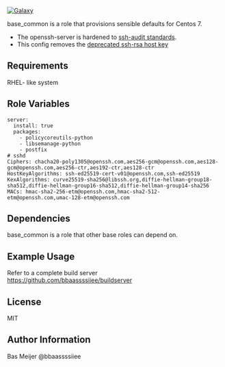 [![Galaxy](https://img.shields.io/badge/galaxy-dockpack.base__common-blue.svg?style=flat)](https://galaxy.ansible.com/dockpack/base_common)

base_common is a role that provisions sensible defaults for Centos 7.

- The openssh-server is hardened to [ssh-audit standards](https://www.ssh-audit.com/hardening_guides.html).
- This config removes the [deprecated ssh-rsa host key](https://www.openssh.com/txt/release-8.2)

Requirements
------------

RHEL- like system


Role Variables
--------------

```
server:
  install: true
  packages:
    - policycoreutils-python
    - libsemanage-python
    - postfix
# sshd
Ciphers: chacha20-poly1305@openssh.com,aes256-gcm@openssh.com,aes128-gcm@openssh.com,aes256-ctr,aes192-ctr,aes128-ctr
HostKeyAlgorithms: ssh-ed25519-cert-v01@openssh.com,ssh-ed25519
KexAlgorithms: curve25519-sha256@libssh.org,diffie-hellman-group18-sha512,diffie-hellman-group16-sha512,diffie-hellman-group14-sha256
MACs: hmac-sha2-256-etm@openssh.com,hmac-sha2-512-etm@openssh.com,umac-128-etm@openssh.com
```


Dependencies
------------

base_common is a role that other base roles can depend on.

Example Usage
----------------

Refer to a complete build server https://github.com/bbaassssiiee/buildserver

License
-------

MIT

Author Information
------------------

Bas Meijer
@bbaassssiiee
